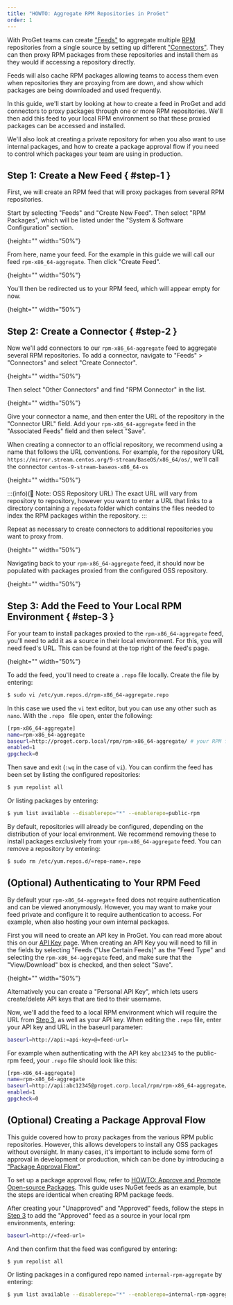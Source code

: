 ```yaml
---
title: "HOWTO: Aggregate RPM Repositories in ProGet"
order: 1
---
```


With ProGet teams can create ["Feeds"](/docs/proget/feeds/feed-overview) to aggregate multiple [RPM](https://rpm.org/) repositories from a single source by setting up different ["Connectors"](/docs/proget/feeds/connector-overview). They can then proxy RPM packages from these repositories and install them as they would if accessing a repository directly.

Feeds will also cache RPM packages allowing teams to access them even when repositories they are proxying from are down, and show which packages are being downloaded and used frequently.

In this guide, we'll start by looking at how to create a feed in ProGet and add connectors to proxy packages through one or more RPM repositories. We'll then add this feed to your local RPM environment so that these proxied packages can be accessed and installed. 

We'll also look at creating a private repository for when you also want to use internal packages, and how to create a package approval flow if you need to control which packages your team are using in production. 

## Step 1: Create a New Feed { #step-1 }

First, we will create an RPM feed that will proxy packages from several RPM repositories. 

Start by selecting "Feeds" and "Create New Feed". Then select "RPM Packages", which will be listed under the "System & Software Configuration" section.

![](){height="" width="50%"}

From here, name your feed. For the example in this guide we will call our feed `rpm-x86_64-aggregate`. Then click "Create Feed".

![](){height="" width="50%"}

You'll then be redirected us to your RPM feed, which will appear empty for now.

![](){height="" width="50%"}

## Step 2: Create a Connector { #step-2 }

Now we'll add connectors to our `rpm-x86_64-aggregate` feed to aggregate several RPM repositories. To add a connector, navigate to "Feeds" > "Connectors" and select "Create Connector".

![](){height="" width="50%"}

Then select "Other Connectors" and find "RPM Connector" in the list.

![](){height="" width="50%"}

Give your connector a name, and then enter the URL of the repository in the "Connector URL" field. Add your `rpm-x86_64-aggregate` feed in the "Associated Feeds" field and then select "Save". 

When creating a connector to an official repository, we recommend using a name that follows the URL conventions. For example, for the repository URL `https://mirror.stream.centos.org/9-stream/BaseOS/x86_64/os/`, we'll call the connector `centos-9-stream-baseos-x86_64-os`

![](){height="" width="50%"}

:::(info)(📄 Note: OSS Repository URL)
The exact URL will vary from repository to repository, however you want to enter a URL that links to a directory containing a `repodata` folder which contains the files needed to index the RPM packages within the repository. 
:::

Repeat as necessary to create connectors to additional repositories you want to proxy from. 

![](){height="" width="50%"}

Navigating back to your `rpm-x86_64-aggregate` feed, it should now be populated with packages proxied from the configured OSS repository.

![](){height="" width="50%"}

## Step 3: Add the Feed to Your Local RPM Environment { #step-3 }

For your team to install packages proxied to the `rpm-x86_64-aggregate` feed, you'll need to add it as a source in their local environment. For this, you will need feed's URL. This can be found at the top right of the feed's page.

![](){height="" width="50%"}

To add the feed, you'll need to create a `.repo` file locally. Create the file by entering: 

```bash
$ sudo vi /etc/yum.repos.d/rpm-x86_64-aggregate.repo  
```

In this case we used the `vi` text editor, but you can use any other such as `nano`. With the `.repo ` file open, enter the following:

```bash
[rpm-x86_64-aggregate]
name=rpm-x86_64-aggregate
baseurl=http://proget.corp.local/rpm/rpm-x86_64-aggregate/ # your RPM feed URL
enabled=1 
gpgcheck=0 
```

Then save and exit (`:wq` in the case of `vi`). You can confirm the feed has been set by listing the configured repositories:

```bash
$ yum repolist all
```

Or listing packages by entering:

```bash
$ yum list available --disablerepo="*" --enablerepo=public-rpm
```

By default, repositories will already be configured, depending on the distribution of your local environment. We recommend removing these to install packages exclusively from your `rpm-x86_64-aggregate` feed. You can remove a repository by entering:

```bash
$ sudo rm /etc/yum.repos.d/«repo-name».repo
```

## (Optional) Authenticating to Your RPM Feed

By default your `rpm-x86_64-aggregate` feed does not require authentication and can be viewed anonymously. However, you may want to make your feed private and configure it to require authentication to access. For example, when also hosting your own internal packages.

First you will need to create an API key in ProGet. You can read more about this on our [API Key](/docs/proget/reference-api/proget-apikeys) page. When creating an API Key you will need to fill in the fields by selecting "Feeds ("Use Certain Feeds)" as the "Feed Type" and selecting the `rpm-x86_64-aggregate` feed, and make sure that the "View/Download" box is checked, and then select "Save".

![](){height="" width="50%"}

Alternatively you can create a "Personal API Key", which lets users create/delete API keys that are tied to their username.

Now, we'll add the feed to a local RPM environment which will require the URL from [Step 3](#step-3), as well as your API key. When editing the `.repo` file, enter your API key and URL in the baseurl parameter:

```bash
baseurl=http://api:«api-key»@«feed-url»
```

For example when authenticating with the API key `abc12345` to the public-rpm feed, your `.repo` file should look like this:

```bash
[rpm-x86_64-aggregate]
name=rpm-x86_64-aggregate
baseurl=http://api:abc12345@proget.corp.local/rpm/rpm-x86_64-aggregate/  
enabled=1 
gpgcheck=0 
```

## (Optional) Creating a Package Approval Flow

This guide covered how to proxy packages from the various RPM public repositories. However, this allows developers to install any OSS packages without oversight. In many cases, it's important to include some form of approval in development or production, which can be done by introducing a ["Package Approval Flow"](/docs/proget/packages/package-promotion).

To set up a package approval flow, refer to [HOWTO: Approve and Promote Open-source Packages](/docs/proget/packages/package-promotion/proget-howto-promote-packages). This guide uses NuGet feeds as an example, but the steps are identical when creating RPM package feeds.

After creating your "Unapproved" and "Approved" feeds, follow the steps in [Step 3](#step-3) to add the "Approved" feed as a source in your local rpm environments, entering:

```bash
baseurl=http://«feed-url»
```

And then confirm that the feed was configured by entering:

```bash
$ yum repolist all
```

Or listing packages in a configured repo named `internal-rpm-aggregate` by entering:

```bash
$ yum list available --disablerepo="*" --enablerepo=internal-rpm-aggregate
```
